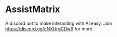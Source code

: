 # AssistMatrix
A discord bot to make interacting with AI easy.
Join https://discord.gg/cNXUrgCDw9 for more.